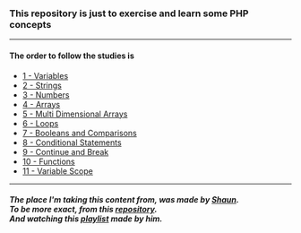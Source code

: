 ### This repository is just to exercise and learn some PHP concepts
<hr>

#### The order to follow the studies is

* [1 - Variables](https://github.com/Matelaa/learning-php/tree/master/variables)
* [2 - Strings](https://github.com/Matelaa/learning-php/tree/master/strings)
* [3 - Numbers](https://github.com/Matelaa/learning-php/tree/master/numbers)
* [4 - Arrays](https://github.com/Matelaa/learning-php/tree/master/arrays)
* [5 - Multi Dimensional Arrays](https://github.com/Matelaa/learning-php/tree/master/multi-dimensional-arrays)
* [6 - Loops](https://github.com/Matelaa/learning-php/tree/master/loops)
* [7 - Booleans and Comparisons](https://github.com/Matelaa/learning-php/tree/master/booleans-and-comparisons)
* [8 - Conditional Statements](https://github.com/Matelaa/learning-php/tree/master/conditional-statements)
* [9 - Continue and Break](https://github.com/Matelaa/learning-php/tree/master/continue-and-break)
* [10 - Functions](https://github.com/Matelaa/learning-php/tree/master/functions)
* [11 - Variable Scope](https://github.com/Matelaa/learning-php/tree/master/variable-scope)
<hr>

##### The place I'm taking this content from, was made by [Shaun](https://github.com/iamshaunjp).<br>To be more exact, from this [repository](https://github.com/iamshaunjp/php-mysql-tutorial/tree/master).<br>And watching this [playlist](https://www.youtube.com/watch?v=pWG7ajC_OVo&list=PL4cUxeGkcC9gksOX3Kd9KPo-O68ncT05o) made by him.

